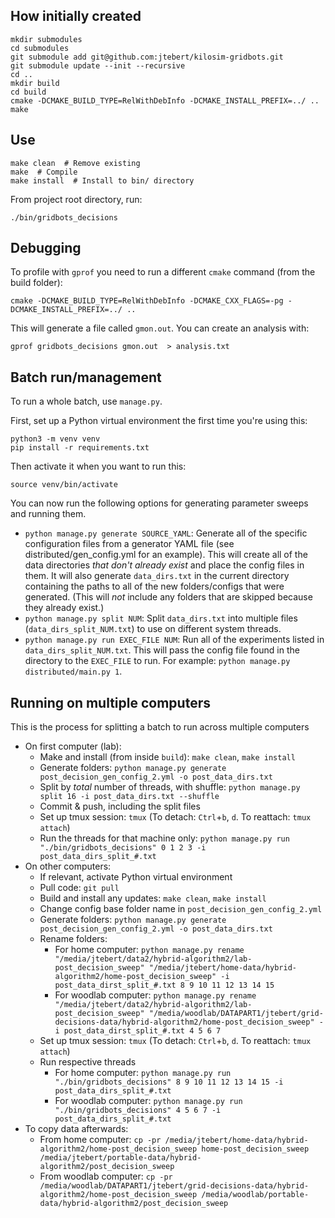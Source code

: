 ## How initially created

```shell
mkdir submodules
cd submodules
git submodule add git@github.com:jtebert/kilosim-gridbots.git
git submodule update --init --recursive
cd ..
mkdir build
cd build
cmake -DCMAKE_BUILD_TYPE=RelWithDebInfo -DCMAKE_INSTALL_PREFIX=../ ..
make
```

## Use

```shell
make clean  # Remove existing
make  # Compile
make install  # Install to bin/ directory
```

From project root directory, run:
```shell
./bin/gridbots_decisions
```

## Debugging

To profile with `gprof` you need to run a different `cmake` command (from the build folder):

```
cmake -DCMAKE_BUILD_TYPE=RelWithDebInfo -DCMAKE_CXX_FLAGS=-pg -DCMAKE_INSTALL_PREFIX=../ ..
```

This will generate a file called `gmon.out`. You can create an analysis with:

```
gprof gridbots_decisions gmon.out  > analysis.txt
```

## Batch run/management

To run a whole batch, use `manage.py`.

First, set up a Python virtual environment the first time you're using this:
```shell
python3 -m venv venv
pip install -r requirements.txt
```

Then activate it when you want to run this:
```shell
source venv/bin/activate
```

You can now run the following options for generating parameter sweeps and running them.

- `python manage.py generate SOURCE_YAML`: Generate all of the specific configuration files from a generator YAML file (see distributed/gen_config.yml for an example). This will create all of the data directories *that don't already exist* and place the config files in them. It will also generate `data_dirs.txt` in the current directory containing the paths to all of the new folders/configs that were generated. (This will *not* include any folders that are skipped because they already exist.)
- `python manage.py split NUM`: Split `data_dirs.txt` into multiple files (`data_dirs_split_NUM.txt`) to use on different system threads.
- `python manage.py run EXEC_FILE NUM`: Run all of the experiments listed in `data_dirs_split_NUM.txt`. This will pass the config file found in the directory to the `EXEC_FILE` to run. For example: `python manage.py distributed/main.py 1`.

## Running on multiple computers

This is the process for splitting a batch to run across multiple computers

- On first computer (lab):
  - Make and install (from inside `build`): `make clean`, `make install`
  - Generate folders: `python manage.py generate post_decision_gen_config_2.yml -o post_data_dirs.txt`
  - Split by *total* number of threads, with shuffle: `python manage.py split 16 -i post_data_dirs.txt --shuffle`
  - Commit & push, including the split files
  - Set up tmux session: `tmux` (To detach: `Ctrl`+`b`, `d`. To reattach: `tmux attach`)
  - Run the threads for that machine only: `python manage.py run "./bin/gridbots_decisions" 0 1 2 3 -i post_data_dirs_split_#.txt`
- On other computers:
  - If relevant, activate Python virtual environment
  - Pull code: `git pull`
  - Build and install any updates: `make clean`, `make install`
  - Change config base folder name in `post_decision_gen_config_2.yml`
  - Generate folders: `python manage.py generate post_decision_gen_config_2.yml -o post_data_dirs.txt`
  - Rename folders:
    - For home computer: `python manage.py rename "/media/jtebert/data2/hybrid-algorithm2/lab-post_decision_sweep" "/media/jtebert/home-data/hybrid-algorithm2/home-post_decision_sweep" -i post_data_dirst_split_#.txt 8 9 10 11 12 13 14 15`
    - For woodlab computer: `python manage.py rename "/media/jtebert/data2/hybrid-algorithm2/lab-post_decision_sweep" "/media/woodlab/DATAPART1/jtebert/grid-decisions-data/hybrid-algorithm2/home-post_decision_sweep" -i post_data_dirst_split_#.txt 4 5 6 7`
  - Set up tmux session: `tmux` (To detach: `Ctrl`+`b`, `d`. To reattach: `tmux attach`)
  - Run respective threads
    - For home computer: `python manage.py run "./bin/gridbots_decisions" 8 9 10 11 12 13 14 15 -i post_data_dirs_split_#.txt`
    - For woodlab computer: `python manage.py run "./bin/gridbots_decisions" 4 5 6 7 -i post_data_dirs_split_#.txt`
- To copy data afterwards:
  - From home computer: `cp -pr /media/jtebert/home-data/hybrid-algorithm2/home-post_decision_sweep home-post_decision_sweep /media/jtebert/portable-data/hybrid-algorithm2/post_decision_sweep`
  - From woodlab computer: `cp -pr /media/woodlab/DATAPART1/jtebert/grid-decisions-data/hybrid-algorithm2/home-post_decision_sweep /media/woodlab/portable-data/hybrid-algorithm2/post_decision_sweep`
